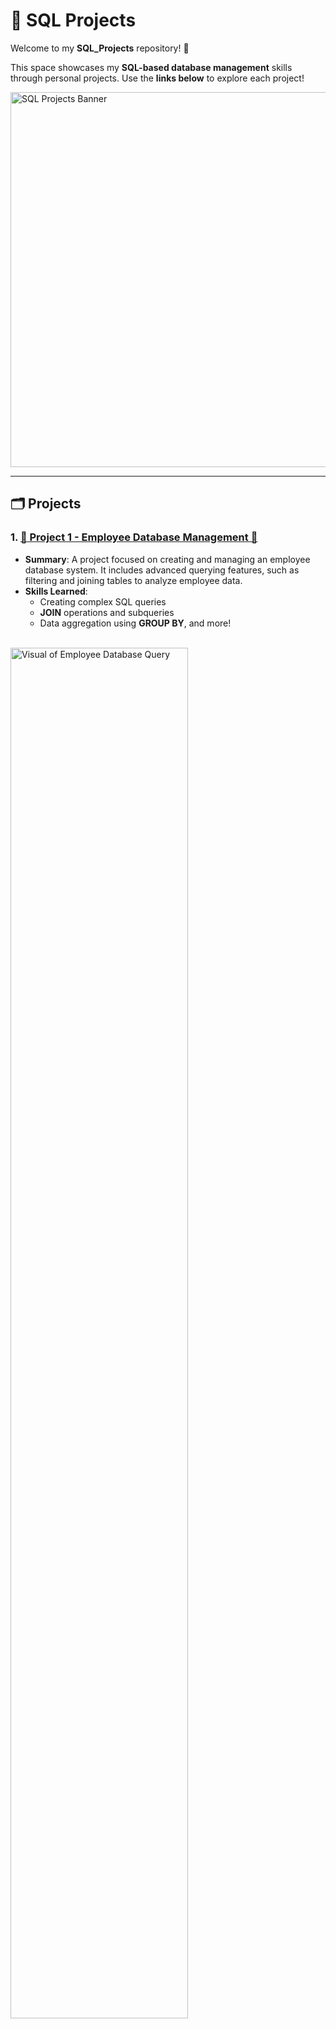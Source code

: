 # 💾 SQL Projects  

Welcome to my **SQL_Projects** repository! 🌟  

This space showcases my  **SQL-based database management** skills through personal projects. Use the **links below** to explore each project!  

<img src="./Media/sql_banner.jpeg" alt="SQL Projects Banner" width="600"/>

---

## 🗂️ Projects  

### 1. [**💼 Project 1 - Employee Database Management 💼**](./Project%201%20-%20Employee%20Database%20Management)
- **Summary**: A project focused on creating and managing an employee database system. It includes advanced querying features, such as filtering and joining tables to analyze employee data.  
- **Skills Learned**: 
  - Creating complex SQL queries
  - **JOIN** operations and subqueries
  - Data aggregation using **GROUP BY**, and more!  

<br>

<img src="./Media/ED1.gif" alt="Visual of Employee Database Query" width="75%" />


---

### 2. [**📊 Project 2 - Sales Data Analysis 📊**](./Project%202%20-%20Sales%20Data%20Analysis)
 
- **Summary**: A comprehensive sales analysis project that tracks monthly sales data and generates reports with key insights. Includes pivot-like tables using SQL and dynamic calculations.  
- **Skills Learned**: 
  - Data aggregation and analysis with **SUM**, **AVG**, and **COUNT**
  - Using **CASE** statements for conditional logic
  - Advanced filtering and sorting techniques, and more!
    
<br>

<img src="./Media/SD1.gif" alt="Visual of Sales Analysis Report" width="75%" />


---

✨ Click the heading links to dive deeper into each project! 🚀  

Sincerely,  
Julian Griffin 
